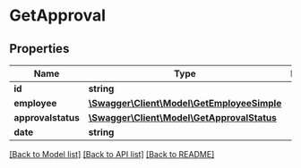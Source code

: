 # GetApproval

## Properties

 Name               | Type                                                                | Description | Notes      
--------------------|---------------------------------------------------------------------|-------------|------------
 **id**             | **string**                                                          |             | [optional] 
 **employee**       | [**\Swagger\Client\Model\GetEmployeeSimple**](GetEmployeeSimple.md) |             | [optional] 
 **approvalstatus** | [**\Swagger\Client\Model\GetApprovalStatus**](GetApprovalStatus.md) |             | [optional] 
 **date**           | **string**                                                          |             | [optional] 

[[Back to Model list]](../../README.md#documentation-for-models) [[Back to API list]](../../README.md#documentation-for-api-endpoints) [[Back to README]](../../README.md)


